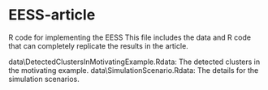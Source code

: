# EESS-article
 R code for implementing the EESS
This file includes the data and R code that can completely replicate the results in the article.

data\DetectedClustersInMotivatingExample.Rdata:  The detected clusters in the motivating example.
data\SimulationScenario.Rdata: The details for the simulation scenarios.